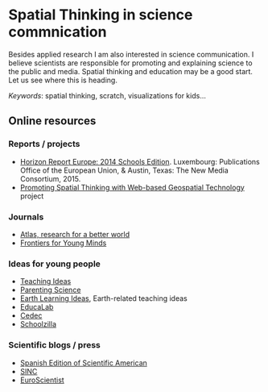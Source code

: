 # Spatial Thinking in science commnication

Besides applied research I am also interested in science communication. I believe scientists are responsible for promoting and explaining science to the public and media. Spatial thinking and education may be a good start. Let us see where this is heading.

*Keywords*: spatial thinking, scratch, visualizations for kids...

## Online resources 

### Reports / projects
* [Horizon Report Europe: 2014 Schools Edition](https://ec.europa.eu/jrc/sites/default/files/2014-nmc-horizon-report-eu-en_online.pdf). Luxembourg: Publications Office of the European Union, & Austin, Texas: The New Media Consortium, 2015.
* [Promoting Spatial Thinking with Web-based Geospatial Technology](http://coe.lehigh.edu/research/promoting-spatial-thinking-web-based-geospatial-technology) project


### Journals  
* [Atlas, research for a better world](http://www.elsevier.com/atlas)
* [Frontiers for Young Minds](http://kids.frontiersin.org/)

### Ideas for young people 
* [Teaching Ideas](http://www.teachingideas.co.uk/)
* [Parenting Science](http://www.parentingscience.com/)
* [Earth Learning Ideas](http://www.earthlearningidea.com/), Earth-related teaching ideas
* [EducaLab](http://educalab.es/home)
* [Cedec](http://cedec.ite.educacion.es/)
* [Schoolzilla](https://schoolzilla.org/)


### Scientific blogs / press
* [Spanish Edition of Scientific American](http://www.investigacionyciencia.es/blogs/ultimos-articulos)
* [SINC](http://www.agenciasinc.es/)
* [EuroScientist](http://www.euroscientist.com/)